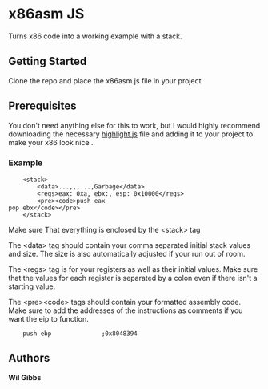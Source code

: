 # x86asm JS
Turns x86 code into a working example with a stack.

## Getting Started

Clone the repo and place the x86asm.js file in your project

## Prerequisites

You don't need anything else for this to work, but I would highly recommend downloading the necessary [highlight.js](https://highlightjs.org/download/) file and adding it to your project to make your x86 look nice
.
### Example

```
	<stack>
		<data>...,,,...,Garbage</data>
		<regs>eax: 0xa, ebx:, esp: 0x10000</regs>
		<pre><code>push eax
pop ebx</code></pre>
	</stack>
```

Make sure That everything is enclosed by the &lt;stack&gt; tag

The &lt;data&gt; tag should contain your comma separated initial stack values and size. The size is also automatically adjusted if your run out of room.

The &lt;regs&gt; tag is for your registers as well as their initial values. Make sure that the values for each register is separated by a colon even if there isn't a starting value.

The &lt;pre&gt;&lt;code&gt; tags should contain your formatted assembly code. Make sure to add the addresses of the instructions as comments if you want the eip to function.

```
    push ebp              ;0x8048394
```

## Authors

**Wil Gibbs**
